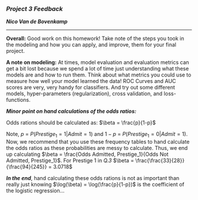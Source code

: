 ### ***Project 3 Feedback***

***Nico Van de Bovenkamp***
***

**Overall:** Good work on this homework! Take note of the steps you took in the modeling and how you can apply, and improve, them for your final project.

**A note on modeling:**
At times, model evaluation and evaluation metrics can get a bit lost because we spend a lot of time just understanding what these models are and how to run them. Think about what metrics you could use to measure how well your model learned the data! ROC Curves and AUC scores are very, very handy for classifiers. And try out some different models, hyper-parameters (regularization), cross validation, and loss-functions.

***Minor point on hand calculations of the odds ratios:***

Odds rations should be calculated as: $\beta = \frac{p}{1-p}$

Note, $p$ = $P(Prestige_1 = 1| Admit = 1)$ and $1-p$ = $P(Prestige_1 = 0| Admit = 1)$. Now, we recommend that you use these frequency tables to hand calculate the odds ratios as these probabilities are messy to calculate. Thus, we end up calculating $\beta = \frac{Odds Admitted, Prestige_1}{Odds Not Admitted, Prestige_1}$. For Prestige 1 in *Q.3* $\beta = \frac{\frac{33}{28}}{\frac{94}{245}} = 3.0718$


***In the end***, hand calculating these odds rations is not as important than really just knowing $\log(\beta) = \log(\frac{p}{1-p})$ is the coefficient of the logistic regression...
